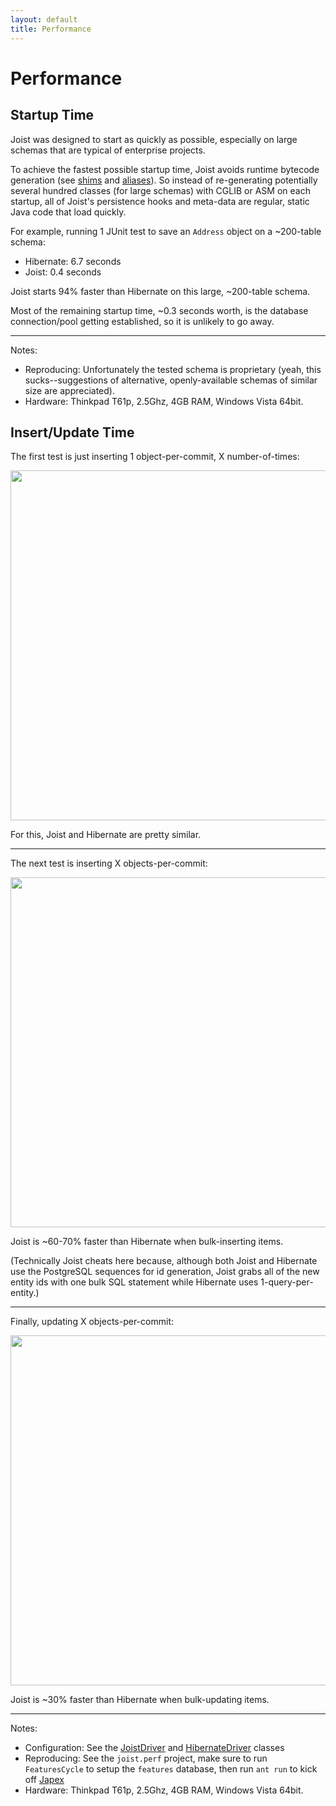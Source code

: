 ```yaml
---
layout: default
title: Performance
---
```


Performance
===========

Startup Time
------------

Joist was designed to start as quickly as possible, especially on large schemas that are typical of enterprise projects.

To achieve the fastest possible startup time, Joist avoids runtime bytecode generation (see [shims](./shims.html) and [aliases](./aliases.html)). So instead of re-generating potentially several hundred classes (for large schemas) with CGLIB or ASM on each startup, all of Joist's persistence hooks and meta-data are regular, static Java code that load quickly. 

For example, running 1 JUnit test to save an `Address` object on a ~200-table schema:

* Hibernate: 6.7 seconds
* Joist: 0.4 seconds

Joist starts 94% faster than Hibernate on this large, ~200-table schema.

Most of the remaining startup time, ~0.3 seconds worth, is the database connection/pool getting established, so it is unlikely to go away.

---

Notes:

* Reproducing: Unfortunately the tested schema is proprietary (yeah, this sucks--suggestions of alternative, openly-available schemas of similar size are appreciated).
* Hardware: Thinkpad T61p, 2.5Ghz, 4GB RAM, Windows Vista 64bit.

Insert/Update Time
------------------

The first test is just inserting 1 object-per-commit, X number-of-times:

<a href="http://github.com/stephenh/joist/raw/69c0b3fca7083118f632f938b13ac1aa2e3487aa/perf/reports/2009_04_19_08_38/testcase0.jpg"><img src="http://github.com/stephenh/joist/raw/69c0b3fca7083118f632f938b13ac1aa2e3487aa/perf/reports/2009_04_19_08_38/testcase0.jpg" style="width:40em;"/></a>

For this, Joist and Hibernate are pretty similar.

---

The next test is inserting X objects-per-commit:

<a href="http://github.com/stephenh/joist/raw/69c0b3fca7083118f632f938b13ac1aa2e3487aa/perf/reports/2009_04_19_08_38/testcase1.jpg"><img src="http://github.com/stephenh/joist/raw/69c0b3fca7083118f632f938b13ac1aa2e3487aa/perf/reports/2009_04_19_08_38/testcase1.jpg" style="width:40em;"/></a>

Joist is ~60-70% faster than Hibernate when bulk-inserting items.

(Technically Joist cheats here because, although both Joist and Hibernate use the PostgreSQL sequences for id generation, Joist grabs all of the new entity ids with one bulk SQL statement while Hibernate uses 1-query-per-entity.)

---

Finally, updating X objects-per-commit:

<a href="http://github.com/stephenh/joist/raw/69c0b3fca7083118f632f938b13ac1aa2e3487aa/perf/reports/2009_04_19_08_38/testcase2.jpg"><img src="http://github.com/stephenh/joist/raw/69c0b3fca7083118f632f938b13ac1aa2e3487aa/perf/reports/2009_04_19_08_38/testcase2.jpg" style="width:40em;"/></a>

Joist is ~30% faster than Hibernate when bulk-updating items.

---

Notes:

* Configuration: See the [JoistDriver](http://github.com/stephenh/joist/blob/master/perf/src/main/joist/perf/JoistDriver.java) and [HibernateDriver](http://github.com/stephenh/joist/blob/master/perf/src/main/joist/perf/HibernateDriver.java) classes
* Reproducing: See the `joist.perf` project, make sure to run `FeaturesCycle` to setup the `features` database, then run `ant run` to kick off [Japex](https://japex.dev.java.net/)
* Hardware: Thinkpad T61p, 2.5Ghz, 4GB RAM, Windows Vista 64bit.

